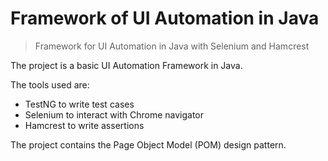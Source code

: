# Framework of UI Automation in Java
> Framework for UI Automation in Java with Selenium and Hamcrest

The project is a basic UI Automation Framework in Java.

The tools used are:

* TestNG to write test cases
* Selenium to interact with Chrome navigator
* Hamcrest to write assertions

The project contains the Page Object Model (POM) design pattern.
